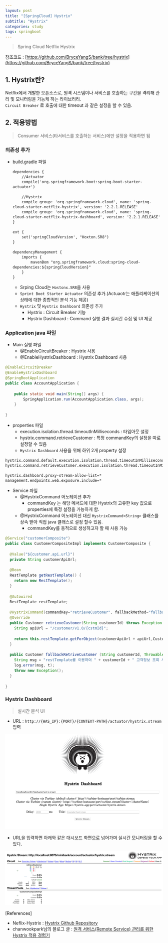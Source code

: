 ```yaml
---
layout: post
title: "[SpringCloud] Hystrix"
subtitle: "Hystrix"
categories: study
tags: springboot
---
```


> Spring Cloud Netflix Hystrix

참조코드 : [https://github.com/BryceYangS/bank/tree/hystrix](https://github.com/BryceYangS/bank/tree/hystrix)


## 1. Hystrix란?
Netflix에서 개발한 오픈소스로, 원격 시스템이나 서비스를 호출하는 구간을 격리해 관리 및 모니터링을 가능케 하는 라이브러리.  
`Circuit Breaker` 로 호출에 대한 timeout 과 같은 설정을 할 수 있음. 

## 2. 적용방법

> Consumer 서비스(타서비스를 호출하는 서비스)에만 설정을 적용하면 됨 

### 의존성 추가
- build.gradle 파일
    ```
    dependencies {
        //Actuator
        compile('org.springframework.boot:spring-boot-starter-actuator')
  
        //Hystrix
        compile group: 'org.springframework.cloud', name: 'spring-cloud-starter-netflix-hystrix', version: '2.2.1.RELEASE'
        compile group: 'org.springframework.cloud', name: 'spring-cloud-starter-netflix-hystrix-dashboard', version: '2.2.1.RELEASE'
    }
  
    ext {
        set('springCloudVersion', "Hoxton.SR8")
    }
  
    dependencyManagement {
        imports {
            mavenBom "org.springframework.cloud:spring-cloud-dependencies:${springCloudVersion}"
        }
    }
    ```
    - Srping Cloud는 `Hostonx.SR8`을 사용
    - `Sprint Boot Starter Actuator` 의존성 추가.(Actuaotr는 애플리케이션의 상태에 대한 종합적인 분석 기능 제공)
    - `Hystrix` 및 `Hystrix Dashboard` 의존성 추가
        + Hystrix : Circuit Breaker 기능
        + Hystrix Dashboard : Command 실행 결과 실시간 수집 및 UI 제공
 
### Application java 파일
- Main 실행 파일
    + @EnableCircuitBreaker : Hystrix 사용
    + @EnableHystrixDashboard : Hystrix Dashboard 사용

```java
@EnableCircuitBreaker
@EnableHystrixDashboard
@SpringBootApplication
public class AccountApplication {

    public static void main(String[] args) {
        SpringApplication.run(AccountApplication.class, args);
    }

}
```

- properties 파일
    + execution.isolation.thread.timeoutInMilliseconds : 타임아웃 설정
    + hystrix.command.retrieveCustomer : 특정 commandKey의 설정을 따로 설정할 수 있음
    + `Hystrix Dashboard` 사용을 위해 하위 2개 property 설정
    
```properties
hystrix.command.default.execution.isolation.thread.timeoutInMilliseconds=10000
hystrix.command.retrieveCustomer.execution.isolation.thread.timeoutInMilliseconds=10000

hystrix.dashboard.proxy-stream-allow-list=*
management.endpoints.web.exposure.include=*
```


- Service 파일
    + @HystrixCommand 어노테이션 추가
        * commandKey 는 해당 메서드에 대한 Hystrix의 고유한 key 값으로 properties에 특정 설정을 가능하게 함.
    + @HystrixCommand 어노테이션 대신 `HystrixCommand<String>` 클래스를 상속 받아 직접 java 클래스로 설정 할수 있음.
        * commandKey를 동적으로 생성하고자 할 때 사용 가능
    
```java
@Service("customerComposite")
public class CustomerCompositeImpl implements CustomerComposite {

  @Value("${customer.api.url}")
  private String customerApiUrl;

  @Bean
  RestTemplate getRestTemplate() {
    return new RestTemplate();
  }

  @Autowired
  RestTemplate restTemplate;

  @HystrixCommand(commandKey="retrieveCustomer", fallbackMethod="fallbackRetriveCustomer")
  @Override
  public Customer retrieveCustomer(String customerId) throws Exception {
    String apiUrl = "/customer/v1.0/{cstmId}";

    return this.restTemplate.getForObject(customerApiUrl + apiUrl,Customer.class, customerId);
  }

  public Customer fallbackRetriveCustomer (String customerId, Throwable t) throws Exception {
    String msg = "restTemplate를 이용하여 " + customerId + " 고객정보 조회 서비스 호출에 문제가 있습니다.";
    log.error(msg, t);
    throw new Exception();
  }

}
```

### Hystrix Dashboard
> 실시간 분석 UI

- URL : `http://{WAS_IP}:{PORT}/{CONTEXT-PATH}/actuator/hystrix.stream` 입력

![Hystrix Dashboard](/assets/img/springboot/Hystrix-Dashboard.png)

- URL을 입력하면 아래와 같은 대시보드 화면으로 넘어가며 실시간 모니터링을 할 수 있다.

![Hystrix Dashboard](/assets/img/springboot/Hystrix-Dashboard2.png)


[References]
- Neflix-Hystrix : [Hystrix Github Repository](https://github.com/Netflix/Hystrix)
- chanwookpark님의 블로그 글 : [원격 서비스(Remote Service) 관리를 위한 Hystrix 적용 경험기](https://chanwookpark.github.io/hystrix/spring/2015/11/29/hystrix/#7-hystrix-대시보드-사용하기)